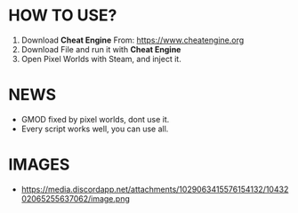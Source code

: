 # HOW TO USE?
1. Download **Cheat Engine** From: https://www.cheatengine.org
2. Download File and run it with **Cheat Engine**
3. Open Pixel Worlds with Steam, and inject it.

# NEWS
- GMOD fixed by pixel worlds, dont use it.
- Every script works well, you can use all.

# IMAGES
- https://media.discordapp.net/attachments/1029063415576154132/1043202065255637062/image.png
